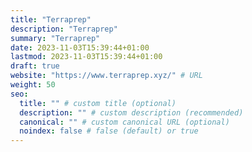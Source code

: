```yaml
---
title: "Terraprep"
description: "Terraprep"
summary: "Terraprep"
date: 2023-11-03T15:39:44+01:00
lastmod: 2023-11-03T15:39:44+01:00
draft: true
website: "https://www.terraprep.xyz/" # URL
weight: 50
seo:
  title: "" # custom title (optional)
  description: "" # custom description (recommended)
  canonical: "" # custom canonical URL (optional)
  noindex: false # false (default) or true
---
```

